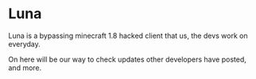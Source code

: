 # Luna

Luna is a bypassing minecraft 1.8 hacked client that us, the devs work on everyday.

On here will be our way to check updates other developers have posted, and more.

